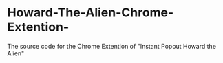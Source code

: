 # Howard-The-Alien-Chrome-Extention-
The source code for the Chrome Extention of "Instant Popout Howard the Alien"
